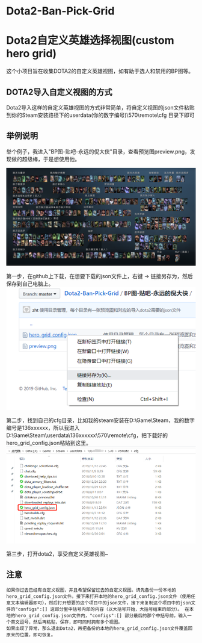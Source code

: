 # Dota2-Ban-Pick-Grid
# Dota2自定义英雄选择视图(custom hero grid)
这个小项目旨在收集DOTA2的自定义英雄视图，如有助于选人和禁用的BP图等。


## DOTA2导入自定义视图的方式
Dota2导入这样的自定义英雄视图的方式非常简单，将自定义视图的json文件粘贴到你的Steam安装路径下的userdata\(你的数字编号)\570\remote\cfg 目录下即可


## 举例说明
举个例子，我进入"BP图-贴吧-永远的倪大侠"目录，查看预览图preview.png，发现做的超级棒，于是想使用他。

![image](https://github.com/zhtisi/Dota2-Ban-Pick-Grid/blob/master/BP%E5%9B%BE-%E8%B4%B4%E5%90%A7-%E6%B0%B8%E8%BF%9C%E7%9A%84%E5%80%AA%E5%A4%A7%E4%BE%A0/preview.png)

第一步，在github上下载，在想要下载的json文件上，右键 -> 链接另存为，然后保存到自己电脑上。
![image](https://github.com/zhtisi/Dota2-Ban-Pick-Grid/blob/master/save.png)

第二步，找到自己的cfg目录，比如我的steam安装在D:\Game\Steam，我的数字编号是136xxxxxx，所以我进入D:\Game\Steam\userdata\136xxxxxx\570\remote\cfg，把下载好的hero_grid_config.json粘贴到这里。
![image](https://github.com/zhtisi/Dota2-Ban-Pick-Grid/blob/master/directory.png)


第三步，打开dota2，享受自定义英雄视图~

## 注意
    如果你过去已经有自定义视图，并且希望保留过去的自定义视图。请先备份一份本地的hero_grid_config.json文件。接下来打开本地的hero_grid_config.json文件（使用任意文本编辑器即可），然后打开想要的这个项目中的json文件，接下来复制这个项目中的json文件的"configs":[] 这部分里中括号内部的内容（以大括号开始，大括号结束的部分）。 在本地的hero_grid_config.json文件内，"configs":[] 部分最后的那个中括号前，输入一个英文逗号，然后再粘贴，保存，即可同时拥有多个视图。
    如果出现了异常，那么退出Dota2，再把备份的本地的hero_grid_config.json文件覆盖回原来的位置，即可恢复。
